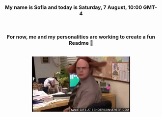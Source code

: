 


<div align="center">
<h3 >My name is Sofia and today is Saturday, 7 August, 10:00 GMT-4</h3><br>
<h3 >For now, me and my personalities are working to create a fun Readme 👋
</h3><br>
<img src='img/dwight.gif' alt='working...'/>
</div>
